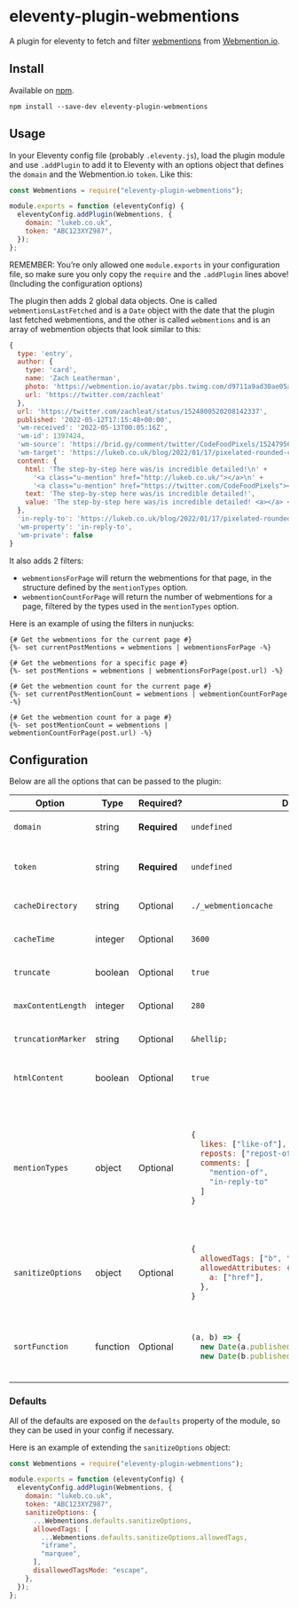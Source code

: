 # eleventy-plugin-webmentions

A plugin for eleventy to fetch and filter [webmentions](https://indieweb.org/Webmention) from [Webmention.io](https://webmention.io).

## Install

Available on [npm](https://www.npmjs.com/package/eleventy-plugin-webmentions).

`npm install --save-dev eleventy-plugin-webmentions`

## Usage

In your Eleventy config file (probably `.eleventy.js`), load the plugin module and use `.addPlugin` to add it to Eleventy with an options object that defines the `domain` and the Webmention.io `token`. Like this:

```javascript
const Webmentions = require("eleventy-plugin-webmentions");

module.exports = function (eleventyConfig) {
  eleventyConfig.addPlugin(Webmentions, {
    domain: "lukeb.co.uk",
    token: "ABC123XYZ987",
  });
};
```

REMEMBER: You’re only allowed one `module.exports` in your configuration file, so make sure you only copy the `require` and the `.addPlugin` lines above! (Including the configuration options)

The plugin then adds 2 global data objects. One is called `webmentionsLastFetched` and is a `Date` object with the date that the plugin last fetched webmentions, and the other is called `webmentions` and is an array of webmention objects that look similar to this:

```javascript
{
  type: 'entry',
  author: {
    type: 'card',
    name: 'Zach Leatherman',
    photo: 'https://webmention.io/avatar/pbs.twimg.com/d9711a9ad30ae05a761e4a728883bcbdd852cbf7d41437925b0afc47a8589795.jpg',
    url: 'https://twitter.com/zachleat'
  },
  url: 'https://twitter.com/zachleat/status/1524800520208142337',
  published: '2022-05-12T17:15:48+00:00',
  'wm-received': '2022-05-13T00:05:16Z',
  'wm-id': 1397424,
  'wm-source': 'https://brid.gy/comment/twitter/CodeFoodPixels/1524795680966991874/1524800520208142337',
  'wm-target': 'https://lukeb.co.uk/blog/2022/01/17/pixelated-rounded-corners-with-css-clip-path/',
  content: {
    html: 'The step-by-step here was/is incredible detailed!\n' +
      '<a class="u-mention" href="http://lukeb.co.uk/"></a>\n' +
      '<a class="u-mention" href="https://twitter.com/CodeFoodPixels"></a>',
    text: 'The step-by-step here was/is incredible detailed!',
    value: 'The step-by-step here was/is incredible detailed! <a></a> <a></a>'
  },
  'in-reply-to': 'https://lukeb.co.uk/blog/2022/01/17/pixelated-rounded-corners-with-css-clip-path/',
  'wm-property': 'in-reply-to',
  'wm-private': false
}
```

It also adds 2 filters:

- `webmentionsForPage` will return the webmentions for that page, in the structure defined by the `mentionTypes` option.
- `webmentionCountForPage` will return the number of webmentions for a page, filtered by the types used in the `mentionTypes` option.

Here is an example of using the filters in nunjucks:

```nunjucks
{# Get the webmentions for the current page #}
{%- set currentPostMentions = webmentions | webmentionsForPage -%}

{# Get the webmentions for a specific page #}
{%- set postMentions = webmentions | webmentionsForPage(post.url) -%}

{# Get the webmention count for the current page #}
{%- set currentPostMentionCount = webmentions | webmentionCountForPage -%}

{# Get the webmention count for a page #}
{%- set postMentionCount = webmentions | webmentionCountForPage(post.url) -%}

```

## Configuration

Below are all the options that can be passed to the plugin:

<table>
<thead>
<tr>
<th>Option</th>
<th>Type</th>
<th>Required?</th>
<th>Default</th>
<th>Description</th> 
</tr>
</thead>
<tr>
<td>

`domain`

</td>
<td>string</td>
<td>

**Required**

</td>
<td>

`undefined`

</td>
<td>The domain you wish to get the webmentions for.</td>
</tr>

<tr>
<td>

`token`

</td>
<td>string</td>
<td>

**Required**

</td>
<td>

`undefined`

</td>
<td>The webmention.io token (found at the bottom of [the webmention.io settings page](https://webmention.io/settings)).</td>
</tr>

<tr>
<td>

`cacheDirectory`

</td>
<td>string</td>
<td>Optional</td>
<td>

`./_webmentioncache`

</td>
<td>The directory for webmentions to be cached to.</td>
</tr>

<tr>
<td>

`cacheTime`

</td>
<td>integer</td>
<td>Optional</td>
<td>

`3600`

</td>
<td>The time in seconds for the cached webmentions to be considered "fresh".</td>
</tr>

<tr>
<td>

`truncate`

</td>
<td>boolean</td>
<td>Optional</td>
<td>

`true`

</td>
<td>Whether or not to truncate the webmentions</td>
</tr>

<tr>
<td>

`maxContentLength`

</td>
<td>integer</td>
<td>Optional</td>
<td>

`280`

</td>
<td>The length to truncate webmentions to if `truncate` is true</td>
</tr>

<tr>
<td>

`truncationMarker`

</td>
<td>string</td>
<td>Optional</td>
<td>

`&hellip;`

</td>
<td>The string to truncate the content with</td>
</tr>

<tr>
<td>

`htmlContent`

</td>
<td>boolean</td>
<td>Optional</td>
<td>

`true`

</td>
<td>Whether or not to return HTML content from the webmentions. If `false`, just text content will be returned.</td>
</tr>

<tr>
<td>

`mentionTypes`

</td>
<td>object</td>
<td>Optional</td>
<td>

```javascript
{
  likes: ["like-of"],
  reposts: ["repost-of"],
  comments: [
    "mention-of",
    "in-reply-to"
  ]
}
```

</td>
<td>

A single layer object with groupings and types that should be returned for that grouping. The object can have any keys you wish (doesn't have to be `likes`, `reposts` and `comments` like the default) but each value should be an array of webmention types.[You can find a list of possible types here](https://github.com/aaronpk/webmention.io#find-links-of-a-specific-type-to-a-specific-page)

</td>
</tr>

<tr>
<td>

`sanitizeOptions`

</td>
<td>object</td>
<td>Optional</td>
<td>

```javascript
{
  allowedTags: ["b", "i", "em", "strong", "a"],
  allowedAttributes: {
    a: ["href"],
  },
}
```

</td>
<td>

A set of options passed to `sanitize-html`. You can find a full list of available options here [You can find a full list of available options here](https://github.com/apostrophecms/sanitize-html)

</td>
</tr>

<tr>
<td>

`sortFunction`

</td>
<td>function</td>
<td>Optional</td>
<td>

```javascript
(a, b) => {
  new Date(a.published || a["wm-received"]) -
  new Date(b.published || b["wm-received"])
```

</td>
<td>A function to use when sorting the webmentions. By default, the webmentions will be sorted in date ascending order, either by when they were published or when they were recieved.</td>
</tr>

</table>

### Defaults

All of the defaults are exposed on the `defaults` property of the module, so they can be used in your config if necessary.

Here is an example of extending the `sanitizeOptions` object:

```javascript
const Webmentions = require("eleventy-plugin-webmentions");

module.exports = function (eleventyConfig) {
  eleventyConfig.addPlugin(Webmentions, {
    domain: "lukeb.co.uk",
    token: "ABC123XYZ987",
    sanitizeOptions: {
      ...Webmentions.defaults.sanitizeOptions,
      allowedTags: [
        ...Webmentions.defaults.sanitizeOptions.allowedTags,
        "iframe",
        "marquee",
      ],
      disallowedTagsMode: "escape",
    },
  });
};
```
